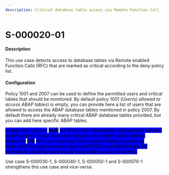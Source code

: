 ```yaml
---
description: Critical database table access via Remote Function Call
---
```


# S-000020-01

#### Description

This use case detects access to database tables via Remote enabled Function Calls (RFC) that are marked as critical  according to the deny policy list.

#### Configuration

Policy 1001 and 2007 can be used to define the permitted users and critical tables that should be monitored. By default policy 1001 (_User(s) allowed to access ABAP tables_) is empty, you can provide here a list of users that are allowed to access the ABAP database tables mentioned in policy 2007. By default there are already many critical ABAP database tables provided, but you can add here specific ABAP tables.

<mark style="background-color:blue;">In case that you use</mark> <mark style="background-color:blue;"></mark><mark style="background-color:blue;">**both**</mark> <mark style="background-color:blue;"></mark><mark style="background-color:blue;">the Protect4S Vulnerability Management solution and Protect4S Threat Detection Solution you might want to add the Protect4S</mark> <mark style="background-color:blue;"></mark><mark style="background-color:blue;">**VM**</mark> <mark style="background-color:blue;"></mark><mark style="background-color:blue;">RFC user to policy 1001 to prevent false positives as Protect4S VM might remotely read the RFCDES and USR02 table for example to check for backwards compatible password hashes.</mark>

Use case S-000030-1, S-000040-1, S-000050-1 and S-000070-1 strengthens this use case and vice-versa.
